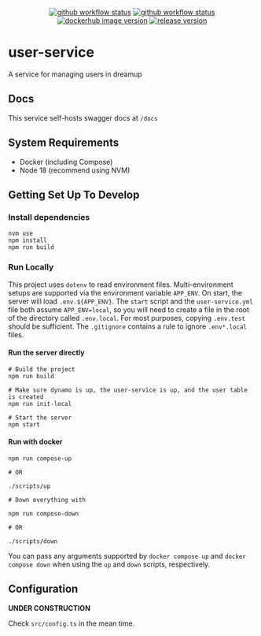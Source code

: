 <p align="center">
  <a href="https://github.com/dreamup-ai/user-service/actions/workflows/dockerhub-build-push.yml"><img src="https://img.shields.io/github/actions/workflow/status/dreamup-ai/user-service/dockerhub-build-push.yml?label=dockerhub-build-push&logo=github&style=plastic" alt="github workflow status"></a>
  <a href="https://github.com/dreamup-ai/user-service/actions/workflows/dockerhub-description.yml"><img src="https://img.shields.io/github/actions/workflow/status/dreamup-ai/user-service/dockerhub-description.yml?label=dockerhub-readme&logo=github&style=plastic" alt="github workflow status"></a>
  <!-- run-tests workflow to be added soon -->
  <!-- <a href="https://github.com/dreamup-ai/user-service/actions/workflows/run-tests.yml"><img src="https://img.shields.io/github/actions/workflow/status/dreamup-ai/user-service/run-tests.yml?label=run-tests&logo=github&style=plastic" alt="github workflow status"></a> -->
  <a href="https://hub.docker.com/r/dreamupai/user-service"><img src="https://img.shields.io/docker/v/dreamupai/user-service?label=dockerhub&logo=docker&sort=date&style=plastic" alt="dockerhub image version"></a>
  <a href="https://github.com/dreamup-ai/user-service"><img src="https://img.shields.io/github/package-json/v/dreamup-ai/user-service?color=purple&label=release version&style=plastic" alt="release version"></a>
</p>

# user-service
A service for managing users in dreamup

## Docs

This service self-hosts swagger docs at `/docs`

## System Requirements

- Docker (including Compose)
- Node 18 (recommend using NVM)

## Getting Set Up To Develop

### Install dependencies

```shell
nvm use
npm install
npm run build
```

### Run Locally

This project uses `dotenv` to read environment files. Multi-environment setups are supported via the environment variable `APP_ENV`. On start, the server will load `.env.${APP_ENV}`. The `start` script and the `user-service.yml` file both assume `APP_ENV=local`, so you will need to create a file in the root of the directory called `.env.local`. For most purposes, copying `.env.test` should be sufficient. The `.gitignore` contains a rule to ignore `.env*.local` files.

#### Run the server directly

```shell
# Build the project
npm run build

# Make sure dynamo is up, the user-service is up, and the user table is created
npm run init-local

# Start the server
npm start
```

#### Run with docker

```shell
npm run compose-up

# OR

./scripts/up

# Down everything with

npm run compose-down

# OR

./scripts/down
```

You can pass any arguments supported by `docker compose up` and `docker compose down` when using the `up` and `down` scripts, respectively.

## Configuration

**UNDER CONSTRUCTION**

Check `src/config.ts` in the mean time.